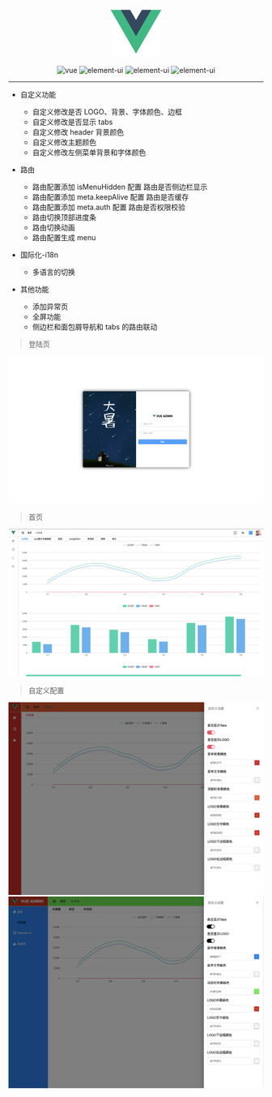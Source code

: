 <p align="center">
  <img width="100" src="./src/assets/logo.png">
</p>
<p align="center">
    <img src="https://img.shields.io/badge/vue-2.6.10-brightgreen.svg" alt="vue">
    <img src="https://img.shields.io/badge/element--ui-2.11.0-brightgreen.svg" alt="element-ui">
    <img src="https://img.shields.io/badge/vue--cli-3.0-brightgreen.svg" alt="element-ui">
    <img src="https://img.shields.io/badge/vue--i18n-8.12.0-brightgreen.svg" alt="element-ui">
</p>

---

- 自定义功能

  - 自定义修改是否 LOGO、背景、字体颜色、边框
  - 自定义修改是否显示 tabs
  - 自定义修改 header 背景颜色
  - 自定义修改主题颜色
  - 自定义修改左侧菜单背景和字体颜色

- 路由

  - 路由配置添加 isMenuHidden 配置 路由是否侧边栏显示
  - 路由配置添加 meta.keepAlive 配置 路由是否缓存
  - 路由配置添加 meta.auth 配置 路由是否权限校验
  - 路由切换顶部进度条
  - 路由切换动画
  - 路由配置生成 menu

- 国际化-i18n

  - 多语言的切换

- 其他功能
  - 添加异常页
  - 全屏功能
  - 侧边栏和面包屑导航和 tabs 的路由联动

> 登陆页

![登陆页](src/assets/readme/WX20190728-105113@2x.png)

> 首页

![首页](src/assets/readme/WechatIMG75.png)

> 自定义配置

![菜单栏自定义配色](src/assets/readme/WX20190808-084700@2x.png)
![菜单栏自定义配色](src/assets/readme/WX20190808-085501@2x.png)
